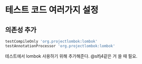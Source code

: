 # 테스트 코드 여러가지 설정

## 의존성 추가
~~~gradle
testCompileOnly 'org.projectlombok:lombok'
testAnnotationProcessor 'org.projectlombok:lombok'
~~~
테스트에서 lombok 사용하기 위해 추가해준다.
@slfj4같은 거 쓸 때 필요.
